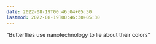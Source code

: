 ```yaml
---
date: 2022-08-19T00:46:04+05:30
lastmod: 2022-08-19T00:46:30+05:30
---
```


"Butterflies use nanotechnology to lie about their colors"
